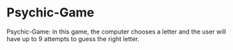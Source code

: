 # Psychic-Game

Psychic-Game: in this game, the computer chooses a letter and the user will have up to 9 attempts to guess the right letter.
